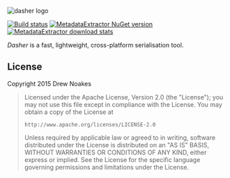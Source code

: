 ![dasher logo](https://cdn.rawgit.com/drewnoakes/dasher/master/Resources/logo.svg)

[![Build status](https://ci.appveyor.com/api/projects/status/s8rusi6ir56tnvoj?svg=true)](https://ci.appveyor.com/project/drewnoakes/dasher)
[![MetadataExtractor NuGet version](https://img.shields.io/nuget/v/Dasher.svg)](https://www.nuget.org/packages/Dasher/)
[![MetadataExtractor download stats](https://img.shields.io/nuget/dt/Dasher.svg)](https://www.nuget.org/packages/Dasher/)

_Dasher_ is a fast, lightweight, cross-platform serialisation tool.

## License

Copyright 2015 Drew Noakes

> Licensed under the Apache License, Version 2.0 (the "License");
> you may not use this file except in compliance with the License.
> You may obtain a copy of the License at
>
>     http://www.apache.org/licenses/LICENSE-2.0
>
> Unless required by applicable law or agreed to in writing, software
> distributed under the License is distributed on an "AS IS" BASIS,
> WITHOUT WARRANTIES OR CONDITIONS OF ANY KIND, either express or implied.
> See the License for the specific language governing permissions and
> limitations under the License.
